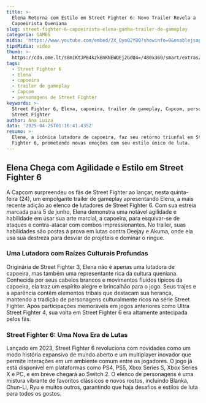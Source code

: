 ```yaml
---
title: >-
  Elena Retorna com Estilo em Street Fighter 6: Novo Trailer Revela a
  Capoeirista Queniana
slug: street-fighter-6-capoeirista-elena-ganha-trailer-de-gameplay
categoria: GAMES
midia: 'https://www.youtube.com/embed/2X_QyoQ2YBQ?showinfo=0&enablejsapi=1'
tipoMidia: video
thumb: >-
  https://cdn.ome.lt/s8m1KtJPB4kzkBnKNEWQEj2GdQ4=/480x360/smart/extras/conteudos/Design_sem_nome_-_2025-04-24T210807.392.png
tags:
  - Street Fighter 6
  - Elena
  - capoeira
  - trailer de gameplay
  - Capcom
  - personagens de Street Fighter
keywords: >-
  Street Fighter 6, Elena, capoeira, trailer de gameplay, Capcom, personagens de
  Street Fighter
author: Ana Luiza
data: '2025-04-25T01:16:41.435Z'
resumo: >-
  Elena, a icônica lutadora de capoeira, faz seu retorno triunfal em Street
  Fighter 6, prometendo novas emoções com seu estilo único de luta.
---
```


## Elena Chega com Agilidade e Estilo em Street Fighter 6

A Capcom surpreendeu os fãs de Street Fighter ao lançar, nesta quinta-feira (24), um empolgante trailer de gameplay apresentando Elena, a mais recente adição ao elenco de lutadores de Street Fighter 6. Com sua estreia marcada para 5 de junho, Elena demonstra uma notável agilidade e habilidade em usar sua arte marcial, a capoeira, para esquivar-se de ataques e contra-atacar com combos impressionantes. No trailer, suas habilidades são postas à prova em lutas contra Deejay e Akuma, onde ela usa sua destreza para desviar de projéteis e dominar o ringue.

### Uma Lutadora com Raízes Culturais Profundas

Originária de Street Fighter 3, Elena não é apenas uma lutadora de capoeira, mas também uma representante rica da cultura queniana. Conhecida por seus cabelos brancos e movimentos fluidos típicos da capoeira, ela traz um espírito alegre e brincalhão para o jogo. Seus trajes e a aparência contêm elementos tribais que destacam sua herança, mantendo a tradição de personagens culturalmente ricos na série Street Fighter. Após participações memoráveis em jogos anteriores como Ultra Street Fighter 4, sua volta em Street Fighter 6 era altamente antecipada pelos fãs.

### Street Fighter 6: Uma Nova Era de Lutas

Lançado em 2023, Street Fighter 6 revoluciona com novidades como um modo história expansivo de mundo aberto e um multiplayer inovador que permite interações em um ambiente comum entre os jogadores. O jogo já está disponível em plataformas como PS4, PS5, Xbox Series S, Xbox Series X e PC, e em breve chegará ao Switch 2. O elenco de personagens é uma mistura vibrante de favoritos clássicos e novos rostos, incluindo Blanka, Chun-Li, Ryu e muitos outros, garantindo que haja desafios e estilos de luta para todos os gostos.
